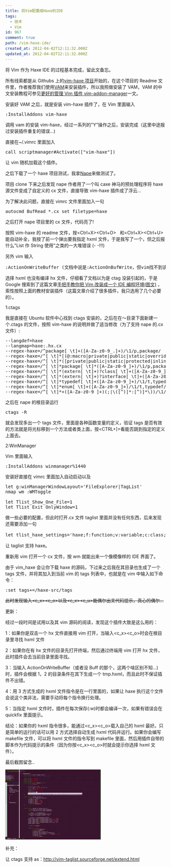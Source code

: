 ```yaml
---
title: 将Vim配置成Haxe的IDE
tags:
  - 技术
  - Vim
id: 967
comment: true
path: /vim-hexe-ide/
created_at: 2012-04-02T12:11:32.000Z
updated_at: 2012-04-02T12:11:32.000Z
---
```


将 Vim 作为 Haxe IDE 的过程基本完成，留此文备忘。

所有线索都是从 Githubs 上的[vim-haxe 项目](https://github.com/MarcWeber/vim-haxe)开始的，在这个项目的 Readme 文件里，作者推荐我们使用[VAM](https://github.com/MarcWeber/vim-addon-manager)来安装插件，所以我照做安装了 VAM，VAM 的中文安装教程可参见[更好的管理 Vim 插件 vim-addon-manager](http://blog.syndim.org/2011/07/06/vim-addon-manager/)一文。

安装好 VAM 之后，就是安装 vim-haxe 插件了，在 Vim 里面输入

<pre>:InstallAddons vim-haxe</pre>

调用 vam 的安装 vim-haxe，经过一系列的"Y”操作之后，安装完成（这里中途报过安装插件重复的错误...)

直接在~/.vimrc 里面加入

<pre>call scriptmanager#Activate(["vim-haxe"])</pre>

让 vim 随机加载这个插件。

之后下载了一个 haxe 项目测试，我拿[Nape](https://github.com/deltaluca/nape)来做测试了。

项目 clone 下来之后发现 nape 作者用了一个叫 caxe 神马的预处理程序将 haxe 源文件变成了自定义的 cx 文件，直接导致 vim-haxe 插件成了浮云...

<!--more-->

为了解决此问题，直接在 vimrc 文件里面加入一句

<pre>autocmd BufRead *.cx set filetype=haxe</pre>

之后打开 nape 项目里的 cx 文件，代码亮了!

按照 vim-haxe 的 readme 文件，按\<Ctrl+X>\<Ctrl+O>   和\<Ctrl+X>\<Ctrl+U>能自动补全，我按了前一个弹出要我指定 hxml 文件，于是我写了一个，但之后报什么"List 作 String 使用”之类的一大堆错误 (- -!!!)

另外 vim 输入

<pre>:ActionOnWriteBuffer (文档中说是:ActionOnBufWrite，但vim找不到该命令）</pre>

选择 hxml 也没有编译 hx 文件，仔细看了文档以为是 ctag 没装引起的，于是 Google 搜索到了这篇文章[手把手教你把 Vim 改装成一个 IDE 编程环境(图文)](http://blog.csdn.net/wooin/article/details/1858917) ，索性按照上面的教材安装插件（这篇文章介绍了很多插件，我只选用了几个必要的）。

1:ctags

我是直接在 Ubuntu 软件中心找到 ctags 安装的，之后在在～目录下面新建一个.ctags 的文件，按照 vim-haxe 的说明并做了适当修改（为了支持 nape 的.cx 文件）:

<pre>--langdef=haxe
--langmap=haxe:.hx.cx
--regex-haxe=/^package[ \t]+([A-Za-z0-9_.]+)/\1/p,package/
--regex-haxe=/^[ \t]*[(@:macro|private|public|static|override|inline|dynamic)( \t)]*function[ \t]+([A-Za-z0-9_]+)/\1/f,function/
--regex-haxe=/^[ \t]*([private|public|static|protected|inline][ \t]*)+var[ \t]+([A-Za-z0-9_]+)/\2/v,variable/
--regex-haxe=/^[ \t]*package[ \t]*([A-Za-z0-9_]+)/\1/p,package/
--regex-haxe=/^[ \t]*(extern[ \t]+)?class[ \t]+([A-Za-z0-9_]+)[ \t]*[^\{]*/\2/c,class/
--regex-haxe=/^[ \t]*(extern[ \t]+)?interface[ \t]+([A-Za-z0-9_]+)/\2/i,interface/
--regex-haxe=/^[ \t]*typedef[ \t]+([A-Za-z0-9_]+)/\1/t,typedef/
--regex-haxe=/^[ \t]*enum[ \t]+([A-Za-z0-9_]+)/\1/t,typedef/
--regex-haxe=/^[ \t]*+([A-Za-z0-9_]+)(;|\([^)]*:[^)]*\))/\1/t,enum_field/</pre>

之后在 nape 的根目录运行

<pre>ctags -R</pre>

就会发现多出一个 tags 文件，里面是各种函数变量的定义，验证 tags 是否有效的方法就是将光标移到一个方法或者类上面，按\<CTRL+]>看能否跳到指定的定义上面去。

2:WinManager

Vim 里面输入

<pre>:InstallAddons winmanager%1440</pre>

安装好直接在 vimrc 里面加入自动启动以及

<pre>let g:winManagerWindowLayout='FileExplorer|TagList'
nmap wm :WMToggle<cr>

let Tlist_Show_One_File=1
let Tlist_Exit_OnlyWindow=1</pre>

做一些必要的配置，但此时打开.cx 文件 taglist 里面并没有任何东西，后来发现还需要添加一句

<pre>let tlist_haxe_settings='haxe;f:function;v:variable;c:class;i:interface;p:package'（注意第一个t小写！）</pre>

让 taglist 支持 haxe。

重新用 vim 打开一个 cx 文件，按 wm 就能出来一个像模像样的 IDE 界面了。

由于 vim_haxe 会让你下载 haxe 的源码，下过来之后我在其目录也生成了一个 tags 文件，并将其加入到当前 vim 的 tags 列表中，也就是在 vim 中输入如下命令：

<pre>:set tags+=/haxe-src/tags</pre>

<del>此时发现输入\<c_x>\<c_o>以及\<c_x>\<c_u>能偶尔出来代码提示，真心的偶尔...</del>

更新：

经过一段时间是试用以及其 vim 源码的阅读，发现这个插件大致是这么用的：

1：如果你是双击一个 hx 文件直接用 vim 打开，当输入\<c_x>\<c_o>时会在根目录里寻找 hxml 文件

2：如果你在有 hx 文件的目录先打开终端，然后通过终端用 vim 打开 hx 文件，此时插件会去当前目录里面寻找。

3：当输入 ActionOnWriteBuffer（或者没 Buff 的那个，这两个啥区别不知...)时，插件会根据 1，2 的目录条件在其下生成一个 tmp.hxml，而且此时不保证插件不出错。

4：用 3 方式生成的 hxml 文件指令是在一行里面的，如果让 haxe 执行这个文件会说这个类非法，需要手动将每个指令换行处理。

5：当指定 hxml 文件时，插件在每次保存(:w)时都会编译一次，如果有错误会在 quickfix 里面提示。

结论：如果你的 hxml 指令很多，能通过\<c_x>\<c_o>载入自己的 hxml 最好。只是简单的运行的话可以用 2 方式选择自动生成 hxml 代码并运行。如果你会编写 makefile 文件，可以将 hxml 文件的指令写到 makefile 里面，然后用插件自带的脚本作为代码提示的条件（因为你按\<c_x>\<c_o>时就会提示你选择 hxml 文件）。

最后截图留念..

![](<./DummyNapeMain.cx + (~-Develop-source-haxe-nape-cx-src) - VIM_024.png> 'DummyNapeMain.cx + (~-Develop-source-haxe-nape-cx-src) - VIM_024')

补充：

让 ctags 支持 as：<http://vim-taglist.sourceforge.net/extend.html>

